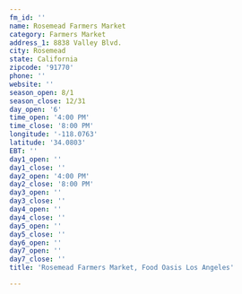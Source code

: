 ```yaml
---
fm_id: ''
name: Rosemead Farmers Market
category: Farmers Market
address_1: 8838 Valley Blvd.
city: Rosemead
state: California
zipcode: '91770'
phone: ''
website: ''
season_open: 8/1
season_close: 12/31
day_open: '6'
time_open: '4:00 PM'
time_close: '8:00 PM'
longitude: '-118.0763'
latitude: '34.0803'
EBT: ''
day1_open: ''
day1_close: ''
day2_open: '4:00 PM'
day2_close: '8:00 PM'
day3_open: ''
day3_close: ''
day4_open: ''
day4_close: ''
day5_open: ''
day5_close: ''
day6_open: ''
day7_open: ''
day7_close: ''
title: 'Rosemead Farmers Market, Food Oasis Los Angeles'

---
```

